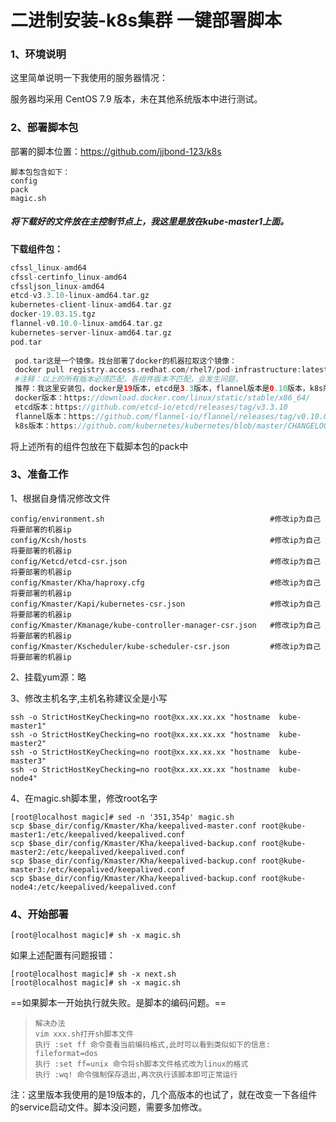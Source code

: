# 二进制安装-k8s集群 一键部署脚本

### 1、环境说明

这里简单说明一下我使用的服务器情况：

服务器均采用 CentOS 7.9 版本，未在其他系统版本中进行测试。



### 2、部署脚本包

部署的脚本位置：https://github.com/jjbond-123/k8s 

```
脚本包包含如下：
config  
pack 
magic.sh

```

##### 将下载好的文件放在主控制节点上，我这里是放在kube-master1上面。



  **下载组件包：** 

```php
cfssl_linux-amd64
cfssl-certinfo_linux-amd64
cfssljson_linux-amd64
etcd-v3.3.10-linux-amd64.tar.gz     
kubernetes-client-linux-amd64.tar.gz
docker-19.03.15.tgz  
flannel-v0.10.0-linux-amd64.tar.gz  
kubernetes-server-linux-amd64.tar.gz  
pod.tar
    
 pod.tar这是一个镜像。找台部署了docker的机器拉取这个镜像：
 docker pull registry.access.redhat.com/rhel7/pod-infrastructure:latest。将这个镜像打包上传
 #注释：以上的所有版本必须匹配，各组件版本不匹配，会发生问题，
 推荐：我这里安装包，docker是19版本，etcd是3.3版本，flannel版本是0.10版本，k8s版本是1.19版本。
 docker版本：https://download.docker.com/linux/static/stable/x86_64/
 etcd版本：https://github.com/etcd-io/etcd/releases/tag/v3.3.10
 flannel版本：https://github.com/flannel-io/flannel/releases/tag/v0.10.0
 k8s版本：https://github.com/kubernetes/kubernetes/blob/master/CHANGELOG/CHANGELOG-1.19.md
```

将上述所有的组件包放在下载脚本包的pack中



### 3、准备工作

1、根据自身情况修改文件

```
config/environment.sh                                     #修改ip为自己将要部署的机器ip
config/Kcsh/hosts                                         #修改ip为自己将要部署的机器ip
config/Ketcd/etcd-csr.json                                #修改ip为自己将要部署的机器ip
config/Kmaster/Kha/haproxy.cfg                            #修改ip为自己将要部署的机器ip
config/Kmaster/Kapi/kubernetes-csr.json                   #修改ip为自己将要部署的机器ip
config/Kmaster/Kmanage/kube-controller-manager-csr.json   #修改ip为自己将要部署的机器ip
config/Kmaster/Kscheduler/kube-scheduler-csr.json         #修改ip为自己将要部署的机器ip
```

2、挂载yum源：略

3、修改主机名字,主机名称建议全是小写

```
ssh -o StrictHostKeyChecking=no root@xx.xx.xx.xx "hostname  kube-master1"
ssh -o StrictHostKeyChecking=no root@xx.xx.xx.xx "hostname  kube-master2"
ssh -o StrictHostKeyChecking=no root@xx.xx.xx.xx "hostname  kube-master3"
ssh -o StrictHostKeyChecking=no root@xx.xx.xx.xx "hostname  kube-node4"
```



 4、在magic.sh脚本里，修改root名字

```shell
[root@localhost magic]# sed -n '351,354p' magic.sh
scp $base_dir/config/Kmaster/Kha/keepalived-master.conf root@kube-master1:/etc/keepalived/keepalived.conf
scp $base_dir/config/Kmaster/Kha/keepalived-backup.conf root@kube-master2:/etc/keepalived/keepalived.conf
scp $base_dir/config/Kmaster/Kha/keepalived-backup.conf root@kube-master3:/etc/keepalived/keepalived.conf
scp $base_dir/config/Kmaster/Kha/keepalived-backup.conf root@kube-node4:/etc/keepalived/keepalived.conf
```





### 4、开始部署

```shell
[root@localhost magic]# sh -x magic.sh
```



如果上述配置有问题报错：

```shell
[root@localhost magic]# sh -x next.sh
[root@localhost magic]# sh -x magic.sh
```







==如果脚本一开始执行就失败。是脚本的编码问题。==

> ```
> 解决办法
> vim xxx.sh打开sh脚本文件
> 执行 :set ff 命令查看当前编码格式,此时可以看到类似如下的信息:
> fileformat=dos
> 执行 :set ff=unix 命令将sh脚本文件格式改为linux的格式
> 执行 :wq! 命令强制保存退出,再次执行该脚本即可正常运行
> ```





注：这里版本我使用的是19版本的，几个高版本的也试了，就在改变一下各组件的service启动文件。脚本没问题，需要多加修改。









